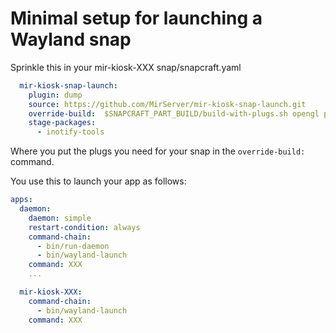 # Minimal setup for launching a Wayland snap 

Sprinkle this in your mir-kiosk-XXX snap/snapcraft.yaml

```yaml
  mir-kiosk-snap-launch:
    plugin: dump
    source: https://github.com/MirServer/mir-kiosk-snap-launch.git
    override-build:  $SNAPCRAFT_PART_BUILD/build-with-plugs.sh opengl pulseaudio wayland
    stage-packages:
      - inotify-tools
```

Where you put the plugs you need for your snap in the `override-build:` command.

You use this to launch your app as follows:

```yaml
apps:
  daemon:
    daemon: simple
    restart-condition: always
    command-chain:
      - bin/run-daemon
      - bin/wayland-launch
    command: XXX
    ...

  mir-kiosk-XXX:
    command-chain:
      - bin/wayland-launch
    command: XXX
```